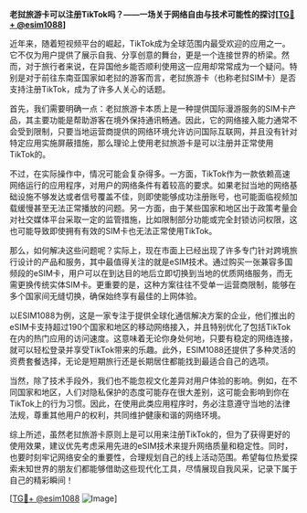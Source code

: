 **老挝旅游卡可以注册TikTok吗？——一场关于网络自由与技术可能性的探讨[[TG💪+ @esim1088](https://t.me/s/esim1088)]**

近年来，随着短视频平台的崛起，TikTok成为全球范围内最受欢迎的应用之一。它不仅为用户提供了展示自我、分享创意的舞台，更是一个连接世界的桥梁。然而，对于旅行者来说，在异国他乡能否顺利使用这一应用却常常成为一个疑问。特别是对于前往东南亚国家如老挝的游客而言，老挝旅游卡（也称老挝SIM卡）是否支持注册TikTok，成为了许多人关心的话题。

首先，我们需要明确一点：老挝旅游卡本质上是一种提供国际漫游服务的SIM卡产品，其主要功能是帮助游客在境外保持通讯畅通。因此，它的网络接入能力通常不会受到限制，只要当地运营商提供的网络环境允许访问国际互联网，并且没有针对特定应用实施屏蔽措施，那么理论上使用老挝旅游卡是可以注册并正常使用TikTok的。

不过，在实际操作中，情况可能会复杂得多。一方面，TikTok作为一款依赖高速网络运行的应用程序，对用户的网络条件有着较高的要求。如果老挝当地的网络基础设施不够发达或者信号覆盖不佳，则即使能够成功注册账号，也可能面临视频加载缓慢甚至无法正常播放的问题。另一方面，由于某些国家和地区出于政策考量会对社交媒体平台采取一定的监管措施，比如限制部分功能或完全封锁访问权限，这也可能导致即使拥有有效的SIM卡也无法正常使用TikTok。

那么，如何解决这些问题呢？实际上，现在市面上已经出现了许多专门针对跨境旅行设计的产品和服务，其中最值得关注的就是eSIM技术。通过购买一张兼容多国频段的eSIM卡，用户可以在到达目的地后立即切换到当地的优质网络服务，而无需更换传统实体SIM卡。更重要的是，这种方案往往不受单一运营商限制，能够在多个国家间无缝切换，确保始终享有最佳的上网体验。

以ESIM1088为例，这是一家专注于提供全球化通信解决方案的企业，他们推出的eSIM卡支持超过190个国家和地区的移动网络接入，并且特别优化了包括TikTok在内的热门应用的访问速度。这意味着无论你身处何地，只要有稳定的网络连接，就可以轻松登录并享受TikTok带来的乐趣。此外，ESIM1088还提供了多种灵活的资费套餐选择，无论是短期旅行还是长期居住都能找到最适合自己的选项。

当然，除了技术手段外，我们也不能忽视文化差异对用户体验的影响。例如，在不同国家和地区，人们对隐私保护的态度可能存在很大差别，这可能会影响到你在TikTok上的行为习惯。因此，在使用此类应用程序时，务必注意遵守当地的法律法规，尊重其他用户的权利，共同维护健康和谐的网络环境。

综上所述，虽然老挝旅游卡原则上是可以用来注册TikTok的，但为了获得更好的使用效果，建议优先考虑采用先进的eSIM技术来提升网络质量和稳定性。同时，也要时刻牢记网络安全的重要性，合理规划自己的线上活动范围。希望每位热爱探索未知世界的朋友们都能够借助这些现代化工具，尽情展现自我风采，记录下属于自己的精彩瞬间！

[[TG💪+ @esim1088](https://t.me/s/esim1088) ![Image](https://i.postimg.cc/4NQfJmqS/Snipaste-2025-05-13-00-14-12.png)]